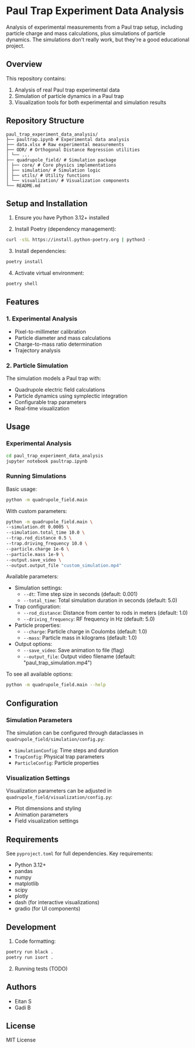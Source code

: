 # Paul Trap Experiment Data Analysis

Analysis of experimental measurements from a Paul trap setup, including particle charge and mass calculations, plus simulations of particle dynamics. The simulations don't really work, but they're a good educational project.

## Overview

This repository contains:
1. Analysis of real Paul trap experimental data
2. Simulation of particle dynamics in a Paul trap
3. Visualization tools for both experimental and simulation results

## Repository Structure
```
paul_trap_experiment_data_analysis/
├── paultrap.ipynb # Experimental data analysis
├── data.xlsx # Raw experimental measurements
├── ODR/ # Orthogonal Distance Regression utilities
│ └── ...
├── quadrupole_field/ # Simulation package
│ ├── core/ # Core physics implementations
│ ├── simulation/ # Simulation logic
│ ├── utils/ # Utility functions
│ └── visualization/ # Visualization components
└── README.md
```

## Setup and Installation

1. Ensure you have Python 3.12+ installed

2. Install Poetry (dependency management):

```bash
curl -sSL https://install.python-poetry.org | python3 -
```

3. Install dependencies:
```bash
poetry install
```

4. Activate virtual environment:
```bash
poetry shell
```


## Features

### 1. Experimental Analysis
- Pixel-to-millimeter calibration
- Particle diameter and mass calculations
- Charge-to-mass ratio determination
- Trajectory analysis

### 2. Particle Simulation
The simulation models a Paul trap with:
- Quadrupole electric field calculations
- Particle dynamics using symplectic integration
- Configurable trap parameters
- Real-time visualization

## Usage

### Experimental Analysis

```bash
cd paul_trap_experiment_data_analysis
jupyter notebook paultrap.ipynb
```

### Running Simulations

Basic usage:
```bash
python -m quadrupole_field.main
```

With custom parameters:
```bash
python -m quadrupole_field.main \
--simulation.dt 0.0005 \
--simulation.total_time 10.0 \
--trap.rod_distance 0.5 \
--trap.driving_frequency 10.0 \
--particle.charge 1e-6 \
--particle.mass 1e-9 \
--output.save_video \
--output.output_file "custom_simulation.mp4"
```

Available parameters:
- Simulation settings:
  - `--dt`: Time step size in seconds (default: 0.001)
  - `--total_time`: Total simulation duration in seconds (default: 5.0)
- Trap configuration:
  - `--rod_distance`: Distance from center to rods in meters (default: 1.0)
  - `--driving_frequency`: RF frequency in Hz (default: 5.0)
- Particle properties:
  - `--charge`: Particle charge in Coulombs (default: 1.0)
  - `--mass`: Particle mass in kilograms (default: 1.0)
- Output options:
  - `--save_video`: Save animation to file (flag)
  - `--output_file`: Output video filename (default: "paul_trap_simulation.mp4")

To see all available options:
```bash
python -m quadrupole_field.main --help
```

## Configuration

### Simulation Parameters
The simulation can be configured through dataclasses in `quadrupole_field/simulation/config.py`:
- `SimulationConfig`: Time steps and duration
- `TrapConfig`: Physical trap parameters
- `ParticleConfig`: Particle properties

### Visualization Settings
Visualization parameters can be adjusted in `quadrupole_field/visualization/config.py`:
- Plot dimensions and styling
- Animation parameters
- Field visualization settings

## Requirements

See `pyproject.toml` for full dependencies. Key requirements:
- Python 3.12+
- pandas
- numpy
- matplotlib
- scipy
- plotly
- dash (for interactive visualizations)
- gradio (for UI components)

## Development

1. Code formatting:
```bash
poetry run black .
poetry run isort .
```

2. Running tests (TODO)

## Authors

- Eitan S
- Gadi B

## License

MIT License